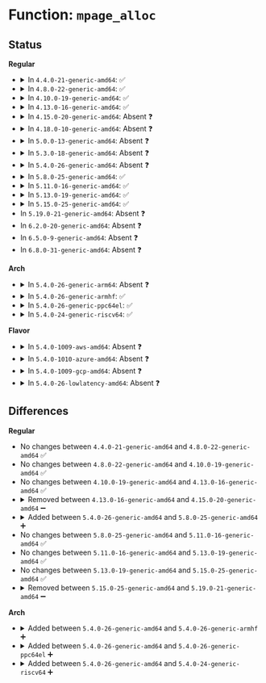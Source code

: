 # Function: <code>mpage_alloc</code>

## Status
<b>Regular</b>
<ul>
<li>
<details>
<summary>In <code>4.4.0-21-generic-amd64</code>: ✅</summary>

```c
struct bio * mpage_alloc(struct block_device * bdev, sector_t first_sector, int nr_vecs, gfp_t gfp_flags)
```

```json
{
  "name": "mpage_alloc",
  "collision_type": "Unique Static",
  "inline_type": "No",
  "funcs": [
    {
      "addr": 18446744071581259008,
      "name": "mpage_alloc",
      "external": false,
      "loc": "fs/mpage.c:67",
      "file": "fs/mpage.c",
      "inline": "seen, unknown",
      "caller_inline": [],
      "caller_func": [
        "fs/mpage.c:__mpage_writepage",
        "fs/mpage.c:do_mpage_readpage"
      ]
    }
  ],
  "symbols": [
    {
      "addr": 18446744071581259008,
      "name": "mpage_alloc",
      "section": ".text",
      "bind": "STB_LOCAL",
      "size": 128
    }
  ]
}
```
</details>
</li>
<li>
<details>
<summary>In <code>4.8.0-22-generic-amd64</code>: ✅</summary>

```c
struct bio * mpage_alloc(struct block_device * bdev, sector_t first_sector, int nr_vecs, gfp_t gfp_flags)
```

```json
{
  "name": "mpage_alloc",
  "collision_type": "Unique Static",
  "inline_type": "No",
  "funcs": [
    {
      "addr": 18446744071581424624,
      "name": "mpage_alloc",
      "external": false,
      "loc": "fs/mpage.c:69",
      "file": "fs/mpage.c",
      "inline": "seen, unknown",
      "caller_inline": [],
      "caller_func": [
        "fs/mpage.c:__mpage_writepage",
        "fs/mpage.c:do_mpage_readpage"
      ]
    }
  ],
  "symbols": [
    {
      "addr": 18446744071581424624,
      "name": "mpage_alloc",
      "section": ".text",
      "bind": "STB_LOCAL",
      "size": 134
    }
  ]
}
```
</details>
</li>
<li>
<details>
<summary>In <code>4.10.0-19-generic-amd64</code>: ✅</summary>

```c
struct bio * mpage_alloc(struct block_device * bdev, sector_t first_sector, int nr_vecs, gfp_t gfp_flags)
```

```json
{
  "name": "mpage_alloc",
  "collision_type": "Unique Static",
  "inline_type": "No",
  "funcs": [
    {
      "addr": 18446744071581505824,
      "name": "mpage_alloc",
      "external": false,
      "loc": "fs/mpage.c:69",
      "file": "fs/mpage.c",
      "inline": "seen, unknown",
      "caller_inline": [],
      "caller_func": [
        "fs/mpage.c:__mpage_writepage",
        "fs/mpage.c:do_mpage_readpage"
      ]
    }
  ],
  "symbols": [
    {
      "addr": 18446744071581505824,
      "name": "mpage_alloc",
      "section": ".text",
      "bind": "STB_LOCAL",
      "size": 134
    }
  ]
}
```
</details>
</li>
<li>
<details>
<summary>In <code>4.13.0-16-generic-amd64</code>: ✅</summary>

```c
struct bio * mpage_alloc(struct block_device * bdev, sector_t first_sector, int nr_vecs, gfp_t gfp_flags)
```

```json
{
  "name": "mpage_alloc",
  "collision_type": "Unique Static",
  "inline_type": "No",
  "funcs": [
    {
      "addr": 18446744071581558304,
      "name": "mpage_alloc",
      "external": false,
      "loc": "fs/mpage.c:70",
      "file": "fs/mpage.c",
      "inline": "seen, unknown",
      "caller_inline": [],
      "caller_func": [
        "fs/mpage.c:__mpage_writepage",
        "fs/mpage.c:do_mpage_readpage"
      ]
    }
  ],
  "symbols": [
    {
      "addr": 18446744071581558304,
      "name": "mpage_alloc",
      "section": ".text",
      "bind": "STB_LOCAL",
      "size": 134
    }
  ]
}
```
</details>
</li>
<li>
<details>
<summary>In <code>4.15.0-20-generic-amd64</code>: Absent ❓</summary>

```json
{
  "name": "mpage_alloc",
  "collision_type": "Unique Static",
  "inline_type": "Selective",
  "funcs": [
    {
      "addr": 18446744071581702576,
      "name": "mpage_alloc",
      "external": false,
      "loc": "fs/mpage.c:71",
      "file": "fs/mpage.c",
      "inline": "not declared, inlined",
      "caller_inline": [],
      "caller_func": [
        "fs/mpage.c:__mpage_writepage",
        "fs/mpage.c:do_mpage_readpage"
      ]
    }
  ],
  "symbols": [
    {
      "addr": 18446744071581702576,
      "name": "mpage_alloc.isra.10",
      "section": ".text",
      "bind": "STB_LOCAL",
      "size": 181
    }
  ]
}
```
</details>
</li>
<li>
<details>
<summary>In <code>4.18.0-10-generic-amd64</code>: Absent ❓</summary>

```json
{
  "name": "mpage_alloc",
  "collision_type": "Unique Static",
  "inline_type": "Selective",
  "funcs": [
    {
      "addr": 18446744071581869344,
      "name": "mpage_alloc",
      "external": false,
      "loc": "fs/mpage.c:71",
      "file": "fs/mpage.c",
      "inline": "not declared, inlined",
      "caller_inline": [],
      "caller_func": [
        "fs/mpage.c:__mpage_writepage",
        "fs/mpage.c:do_mpage_readpage"
      ]
    }
  ],
  "symbols": [
    {
      "addr": 18446744071581869344,
      "name": "mpage_alloc.isra.12",
      "section": ".text",
      "bind": "STB_LOCAL",
      "size": 186
    }
  ]
}
```
</details>
</li>
<li>
<details>
<summary>In <code>5.0.0-13-generic-amd64</code>: Absent ❓</summary>

```json
{
  "name": "mpage_alloc",
  "collision_type": "Unique Static",
  "inline_type": "Selective",
  "funcs": [
    {
      "addr": 18446744071581954416,
      "name": "mpage_alloc",
      "external": false,
      "loc": "fs/mpage.c:71",
      "file": "fs/mpage.c",
      "inline": "not declared, inlined",
      "caller_inline": [],
      "caller_func": [
        "fs/mpage.c:__mpage_writepage",
        "fs/mpage.c:do_mpage_readpage"
      ]
    }
  ],
  "symbols": [
    {
      "addr": 18446744071581954416,
      "name": "mpage_alloc.isra.12",
      "section": ".text",
      "bind": "STB_LOCAL",
      "size": 194
    }
  ]
}
```
</details>
</li>
<li>
<details>
<summary>In <code>5.3.0-18-generic-amd64</code>: Absent ❓</summary>

```json
{
  "name": "mpage_alloc",
  "collision_type": "Unique Static",
  "inline_type": "Selective",
  "funcs": [
    {
      "addr": 18446744071582087072,
      "name": "mpage_alloc",
      "external": false,
      "loc": "fs/mpage.c:71",
      "file": "fs/mpage.c",
      "inline": "not declared, inlined",
      "caller_inline": [],
      "caller_func": [
        "fs/mpage.c:__mpage_writepage",
        "fs/mpage.c:do_mpage_readpage"
      ]
    }
  ],
  "symbols": [
    {
      "addr": 18446744071582087072,
      "name": "mpage_alloc.isra.0",
      "section": ".text",
      "bind": "STB_LOCAL",
      "size": 189
    }
  ]
}
```
</details>
</li>
<li>
<details>
<summary>In <code>5.4.0-26-generic-amd64</code>: Absent ❓</summary>

```json
{
  "name": "mpage_alloc",
  "collision_type": "Unique Static",
  "inline_type": "Selective",
  "funcs": [
    {
      "addr": 18446744071582164512,
      "name": "mpage_alloc",
      "external": false,
      "loc": "fs/mpage.c:71",
      "file": "fs/mpage.c",
      "inline": "not declared, inlined",
      "caller_inline": [],
      "caller_func": [
        "fs/mpage.c:__mpage_writepage",
        "fs/mpage.c:do_mpage_readpage"
      ]
    }
  ],
  "symbols": [
    {
      "addr": 18446744071582164512,
      "name": "mpage_alloc.isra.0",
      "section": ".text",
      "bind": "STB_LOCAL",
      "size": 189
    }
  ]
}
```
</details>
</li>
<li>
<details>
<summary>In <code>5.8.0-25-generic-amd64</code>: ✅</summary>

```c
struct bio * mpage_alloc(struct block_device * bdev, sector_t first_sector, int nr_vecs, gfp_t gfp_flags)
```

```json
{
  "name": "mpage_alloc",
  "collision_type": "Unique Static",
  "inline_type": "No",
  "funcs": [
    {
      "addr": 18446744071582400816,
      "name": "mpage_alloc",
      "external": false,
      "loc": "fs/mpage.c:71",
      "file": "fs/mpage.c",
      "inline": "seen, unknown",
      "caller_inline": [],
      "caller_func": [
        "fs/mpage.c:__mpage_writepage",
        "fs/mpage.c:do_mpage_readpage"
      ]
    }
  ],
  "symbols": [
    {
      "addr": 18446744071582400816,
      "name": "mpage_alloc",
      "section": ".text",
      "bind": "STB_LOCAL",
      "size": 178
    }
  ]
}
```
</details>
</li>
<li>
<details>
<summary>In <code>5.11.0-16-generic-amd64</code>: ✅</summary>

```c
struct bio * mpage_alloc(struct block_device * bdev, sector_t first_sector, int nr_vecs, gfp_t gfp_flags)
```

```json
{
  "name": "mpage_alloc",
  "collision_type": "Unique Static",
  "inline_type": "No",
  "funcs": [
    {
      "addr": 18446744071582453808,
      "name": "mpage_alloc",
      "external": false,
      "loc": "fs/mpage.c:71",
      "file": "fs/mpage.c",
      "inline": "seen, unknown",
      "caller_inline": [],
      "caller_func": [
        "fs/mpage.c:__mpage_writepage",
        "fs/mpage.c:do_mpage_readpage"
      ]
    }
  ],
  "symbols": [
    {
      "addr": 18446744071582453808,
      "name": "mpage_alloc",
      "section": ".text",
      "bind": "STB_LOCAL",
      "size": 181
    }
  ]
}
```
</details>
</li>
<li>
<details>
<summary>In <code>5.13.0-19-generic-amd64</code>: ✅</summary>

```c
struct bio * mpage_alloc(struct block_device * bdev, sector_t first_sector, int nr_vecs, gfp_t gfp_flags)
```

```json
{
  "name": "mpage_alloc",
  "collision_type": "Unique Static",
  "inline_type": "No",
  "funcs": [
    {
      "addr": 18446744071582480880,
      "name": "mpage_alloc",
      "external": false,
      "loc": "fs/mpage.c:71",
      "file": "fs/mpage.c",
      "inline": "seen, unknown",
      "caller_inline": [],
      "caller_func": [
        "fs/mpage.c:__mpage_writepage",
        "fs/mpage.c:do_mpage_readpage"
      ]
    }
  ],
  "symbols": [
    {
      "addr": 18446744071582480880,
      "name": "mpage_alloc",
      "section": ".text",
      "bind": "STB_LOCAL",
      "size": 171
    }
  ]
}
```
</details>
</li>
<li>
<details>
<summary>In <code>5.15.0-25-generic-amd64</code>: ✅</summary>

```c
struct bio * mpage_alloc(struct block_device * bdev, sector_t first_sector, int nr_vecs, gfp_t gfp_flags)
```

```json
{
  "name": "mpage_alloc",
  "collision_type": "Unique Static",
  "inline_type": "No",
  "funcs": [
    {
      "addr": 18446744071582793840,
      "name": "mpage_alloc",
      "external": false,
      "loc": "fs/mpage.c:71",
      "file": "fs/mpage.c",
      "inline": "seen, unknown",
      "caller_inline": [],
      "caller_func": [
        "fs/mpage.c:__mpage_writepage",
        "fs/mpage.c:do_mpage_readpage"
      ]
    }
  ],
  "symbols": [
    {
      "addr": 18446744071582793840,
      "name": "mpage_alloc",
      "section": ".text",
      "bind": "STB_LOCAL",
      "size": 171
    }
  ]
}
```
</details>
</li>
<li>
In <code>5.19.0-21-generic-amd64</code>: Absent ❓
</li>
<li>
In <code>6.2.0-20-generic-amd64</code>: Absent ❓
</li>
<li>
In <code>6.5.0-9-generic-amd64</code>: Absent ❓
</li>
<li>
In <code>6.8.0-31-generic-amd64</code>: Absent ❓
</li>
</ul>
<b>Arch</b>
<ul>
<li>
<details>
<summary>In <code>5.4.0-26-generic-arm64</code>: Absent ❓</summary>

```json
{
  "name": "mpage_alloc",
  "collision_type": "Unique Static",
  "inline_type": "Selective",
  "funcs": [
    {
      "addr": 18446603336493718944,
      "name": "mpage_alloc",
      "external": false,
      "loc": "fs/mpage.c:71",
      "file": "fs/mpage.c",
      "inline": "not declared, inlined",
      "caller_inline": [],
      "caller_func": [
        "fs/mpage.c:__mpage_writepage",
        "fs/mpage.c:do_mpage_readpage"
      ]
    }
  ],
  "symbols": [
    {
      "addr": 18446603336493718944,
      "name": "mpage_alloc.isra.0",
      "section": ".text",
      "bind": "STB_LOCAL",
      "size": 236
    }
  ]
}
```
</details>
</li>
<li>
<details>
<summary>In <code>5.4.0-26-generic-armhf</code>: ✅</summary>

```c
struct bio * mpage_alloc(struct block_device * bdev, sector_t first_sector, int nr_vecs, gfp_t gfp_flags)
```

```json
{
  "name": "mpage_alloc",
  "collision_type": "Unique Static",
  "inline_type": "No",
  "funcs": [
    {
      "addr": 3227244300,
      "name": "mpage_alloc",
      "external": false,
      "loc": "fs/mpage.c:71",
      "file": "fs/mpage.c",
      "inline": "seen, unknown",
      "caller_inline": [],
      "caller_func": [
        "fs/mpage.c:__mpage_writepage",
        "fs/mpage.c:do_mpage_readpage"
      ]
    }
  ],
  "symbols": [
    {
      "addr": 3227244300,
      "name": "mpage_alloc",
      "section": ".text",
      "bind": "STB_LOCAL",
      "size": 212
    }
  ]
}
```
</details>
</li>
<li>
<details>
<summary>In <code>5.4.0-26-generic-ppc64el</code>: ✅</summary>

```c
struct bio * mpage_alloc(struct block_device * bdev, sector_t first_sector, int nr_vecs, gfp_t gfp_flags)
```

```json
{
  "name": "mpage_alloc",
  "collision_type": "Unique Static",
  "inline_type": "No",
  "funcs": [
    {
      "addr": 13835058055287323712,
      "name": "mpage_alloc",
      "external": false,
      "loc": "fs/mpage.c:71",
      "file": "fs/mpage.c",
      "inline": "seen, unknown",
      "caller_inline": [],
      "caller_func": [
        "fs/mpage.c:__mpage_writepage",
        "fs/mpage.c:do_mpage_readpage"
      ]
    }
  ],
  "symbols": [
    {
      "addr": 13835058055287323712,
      "name": "mpage_alloc",
      "section": ".text",
      "bind": "STB_LOCAL",
      "size": 276
    }
  ]
}
```
</details>
</li>
<li>
<details>
<summary>In <code>5.4.0-24-generic-riscv64</code>: ✅</summary>

```c
struct bio * mpage_alloc(struct block_device * bdev, sector_t first_sector, int nr_vecs, gfp_t gfp_flags)
```

```json
{
  "name": "mpage_alloc",
  "collision_type": "Unique Static",
  "inline_type": "No",
  "funcs": [
    {
      "addr": 18446743936273330296,
      "name": "mpage_alloc",
      "external": false,
      "loc": "fs/mpage.c:71",
      "file": "fs/mpage.c",
      "inline": "seen, unknown",
      "caller_inline": [],
      "caller_func": [
        "fs/mpage.c:__mpage_writepage",
        "fs/mpage.c:do_mpage_readpage"
      ]
    }
  ],
  "symbols": [
    {
      "addr": 18446743936273330296,
      "name": "mpage_alloc",
      "section": ".text",
      "bind": "STB_LOCAL",
      "size": 208
    }
  ]
}
```
</details>
</li>
</ul>
<b>Flavor</b>
<ul>
<li>
<details>
<summary>In <code>5.4.0-1009-aws-amd64</code>: Absent ❓</summary>

```json
{
  "name": "mpage_alloc",
  "collision_type": "Unique Static",
  "inline_type": "Selective",
  "funcs": [
    {
      "addr": 18446744071582133248,
      "name": "mpage_alloc",
      "external": false,
      "loc": "fs/mpage.c:71",
      "file": "fs/mpage.c",
      "inline": "not declared, inlined",
      "caller_inline": [],
      "caller_func": [
        "fs/mpage.c:__mpage_writepage",
        "fs/mpage.c:do_mpage_readpage"
      ]
    }
  ],
  "symbols": [
    {
      "addr": 18446744071582133248,
      "name": "mpage_alloc.isra.0",
      "section": ".text",
      "bind": "STB_LOCAL",
      "size": 189
    }
  ]
}
```
</details>
</li>
<li>
<details>
<summary>In <code>5.4.0-1010-azure-amd64</code>: Absent ❓</summary>

```json
{
  "name": "mpage_alloc",
  "collision_type": "Unique Static",
  "inline_type": "Selective",
  "funcs": [
    {
      "addr": 18446744071582070688,
      "name": "mpage_alloc",
      "external": false,
      "loc": "fs/mpage.c:71",
      "file": "fs/mpage.c",
      "inline": "not declared, inlined",
      "caller_inline": [],
      "caller_func": [
        "fs/mpage.c:__mpage_writepage",
        "fs/mpage.c:do_mpage_readpage"
      ]
    }
  ],
  "symbols": [
    {
      "addr": 18446744071582070688,
      "name": "mpage_alloc.isra.0",
      "section": ".text",
      "bind": "STB_LOCAL",
      "size": 189
    }
  ]
}
```
</details>
</li>
<li>
<details>
<summary>In <code>5.4.0-1009-gcp-amd64</code>: Absent ❓</summary>

```json
{
  "name": "mpage_alloc",
  "collision_type": "Unique Static",
  "inline_type": "Selective",
  "funcs": [
    {
      "addr": 18446744071582123728,
      "name": "mpage_alloc",
      "external": false,
      "loc": "fs/mpage.c:71",
      "file": "fs/mpage.c",
      "inline": "not declared, inlined",
      "caller_inline": [],
      "caller_func": [
        "fs/mpage.c:__mpage_writepage",
        "fs/mpage.c:do_mpage_readpage"
      ]
    }
  ],
  "symbols": [
    {
      "addr": 18446744071582123728,
      "name": "mpage_alloc.isra.0",
      "section": ".text",
      "bind": "STB_LOCAL",
      "size": 189
    }
  ]
}
```
</details>
</li>
<li>
<details>
<summary>In <code>5.4.0-26-lowlatency-amd64</code>: Absent ❓</summary>

```json
{
  "name": "mpage_alloc",
  "collision_type": "Unique Static",
  "inline_type": "Selective",
  "funcs": [
    {
      "addr": 18446744071582196720,
      "name": "mpage_alloc",
      "external": false,
      "loc": "fs/mpage.c:71",
      "file": "fs/mpage.c",
      "inline": "not declared, inlined",
      "caller_inline": [],
      "caller_func": [
        "fs/mpage.c:__mpage_writepage",
        "fs/mpage.c:do_mpage_readpage"
      ]
    }
  ],
  "symbols": [
    {
      "addr": 18446744071582196720,
      "name": "mpage_alloc.isra.0",
      "section": ".text",
      "bind": "STB_LOCAL",
      "size": 189
    }
  ]
}
```
</details>
</li>
</ul>

## Differences
<b>Regular</b>
<ul>
<li>
No changes between <code>4.4.0-21-generic-amd64</code> and <code>4.8.0-22-generic-amd64</code> ✅
</li>
<li>
No changes between <code>4.8.0-22-generic-amd64</code> and <code>4.10.0-19-generic-amd64</code> ✅
</li>
<li>
No changes between <code>4.10.0-19-generic-amd64</code> and <code>4.13.0-16-generic-amd64</code> ✅
</li>
<li>
<details>
<summary>Removed between <code>4.13.0-16-generic-amd64</code> and <code>4.15.0-20-generic-amd64</code> ➖</summary>

```c
struct bio * mpage_alloc(struct block_device * bdev, sector_t first_sector, int nr_vecs, gfp_t gfp_flags)
```
</details>
</li>
<li>
<details>
<summary>Added between <code>5.4.0-26-generic-amd64</code> and <code>5.8.0-25-generic-amd64</code> ➕</summary>

```c
struct bio * mpage_alloc(struct block_device * bdev, sector_t first_sector, int nr_vecs, gfp_t gfp_flags)
```
</details>
</li>
<li>
No changes between <code>5.8.0-25-generic-amd64</code> and <code>5.11.0-16-generic-amd64</code> ✅
</li>
<li>
No changes between <code>5.11.0-16-generic-amd64</code> and <code>5.13.0-19-generic-amd64</code> ✅
</li>
<li>
No changes between <code>5.13.0-19-generic-amd64</code> and <code>5.15.0-25-generic-amd64</code> ✅
</li>
<li>
<details>
<summary>Removed between <code>5.15.0-25-generic-amd64</code> and <code>5.19.0-21-generic-amd64</code> ➖</summary>

```c
struct bio * mpage_alloc(struct block_device * bdev, sector_t first_sector, int nr_vecs, gfp_t gfp_flags)
```
</details>
</li>
</ul>
<b>Arch</b>
<ul>
<li>
<details>
<summary>Added between <code>5.4.0-26-generic-amd64</code> and <code>5.4.0-26-generic-armhf</code> ➕</summary>

```c
struct bio * mpage_alloc(struct block_device * bdev, sector_t first_sector, int nr_vecs, gfp_t gfp_flags)
```
</details>
</li>
<li>
<details>
<summary>Added between <code>5.4.0-26-generic-amd64</code> and <code>5.4.0-26-generic-ppc64el</code> ➕</summary>

```c
struct bio * mpage_alloc(struct block_device * bdev, sector_t first_sector, int nr_vecs, gfp_t gfp_flags)
```
</details>
</li>
<li>
<details>
<summary>Added between <code>5.4.0-26-generic-amd64</code> and <code>5.4.0-24-generic-riscv64</code> ➕</summary>

```c
struct bio * mpage_alloc(struct block_device * bdev, sector_t first_sector, int nr_vecs, gfp_t gfp_flags)
```
</details>
</li>
</ul>
